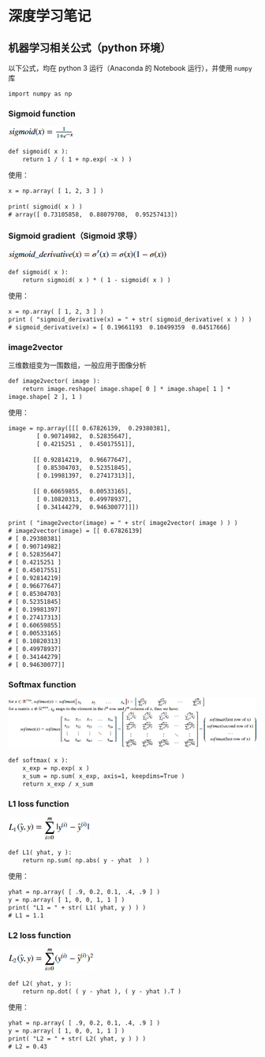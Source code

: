 # 深度学习笔记

## 机器学习相关公式（python 环境）

以下公式，均在 python 3 运行（Anaconda 的 Notebook 运行），并使用 `numpy` 库

```
import numpy as np
```

### Sigmoid function

![sigmoid function](resource/0001-0001-sigmoid-function.png)

```
def sigmoid( x ):
    return 1 / ( 1 + np.exp( -x ) )
```

使用：

```
x = np.array( [ 1, 2, 3 ] )

print( sigmoid( x ) )
# array([ 0.73105858,  0.88079708,  0.95257413])
```

### Sigmoid gradient（Sigmoid 求导）

![sigmoid derivative](resource/0001-0002-sigmoid-derivative.png)

```
def sigmoid( x ):
    return sigmoid( x ) * ( 1 - sigmoid( x ) )
```

使用：

```
x = np.array( [ 1, 2, 3 ] )
print ( "sigmoid_derivative(x) = " + str( sigmoid_derivative( x ) ) )
# sigmoid_derivative(x) = [ 0.19661193  0.10499359  0.04517666]
```

### image2vector

三维数组变为一围数组，一般应用于图像分析

```
def image2vector( image ):
    return image.reshape( image.shape[ 0 ] * image.shape[ 1 ] * image.shape[ 2 ], 1 )
```

使用：

```
image = np.array([[[ 0.67826139,  0.29380381],
        [ 0.90714982,  0.52835647],
        [ 0.4215251 ,  0.45017551]],

       [[ 0.92814219,  0.96677647],
        [ 0.85304703,  0.52351845],
        [ 0.19981397,  0.27417313]],

       [[ 0.60659855,  0.00533165],
        [ 0.10820313,  0.49978937],
        [ 0.34144279,  0.94630077]]])

print ( "image2vector(image) = " + str( image2vector( image ) ) )
# image2vector(image) = [[ 0.67826139]
# [ 0.29380381]
# [ 0.90714982]
# [ 0.52835647]
# [ 0.4215251 ]
# [ 0.45017551]
# [ 0.92814219]
# [ 0.96677647]
# [ 0.85304703]
# [ 0.52351845]
# [ 0.19981397]
# [ 0.27417313]
# [ 0.60659855]
# [ 0.00533165]
# [ 0.10820313]
# [ 0.49978937]
# [ 0.34144279]
# [ 0.94630077]]
```

### Softmax function

![softmax function](resource/0001-0003-softmax-function.png)

```
def softmax( x ):
    x_exp = np.exp( x )
    x_sum = np.sum( x_exp, axis=1, keepdims=True )
    return x_exp / x_sum
```

### L1 loss function

![L1 loss function](resource/0001-0004-L1-loss-function.png)

```
def L1( yhat, y ):
    return np.sum( np.abs( y - yhat  ) )
```

使用：

```
yhat = np.array( [ .9, 0.2, 0.1, .4, .9 ] )
y = np.array( [ 1, 0, 0, 1, 1 ] )
print( "L1 = " + str( L1( yhat, y ) ) )
# L1 = 1.1
```

### L2 loss function

![L2 loss function](resource/0001-0005-L2-loss-function.png)

```
def L2( yhat, y ):
    return np.dot( ( y - yhat ), ( y - yhat ).T )
```

使用：

```
yhat = np.array( [ .9, 0.2, 0.1, .4, .9 ] )
y = np.array( [ 1, 0, 0, 1, 1 ] )
print( "L2 = " + str( L2( yhat, y ) ) )
# L2 = 0.43
```